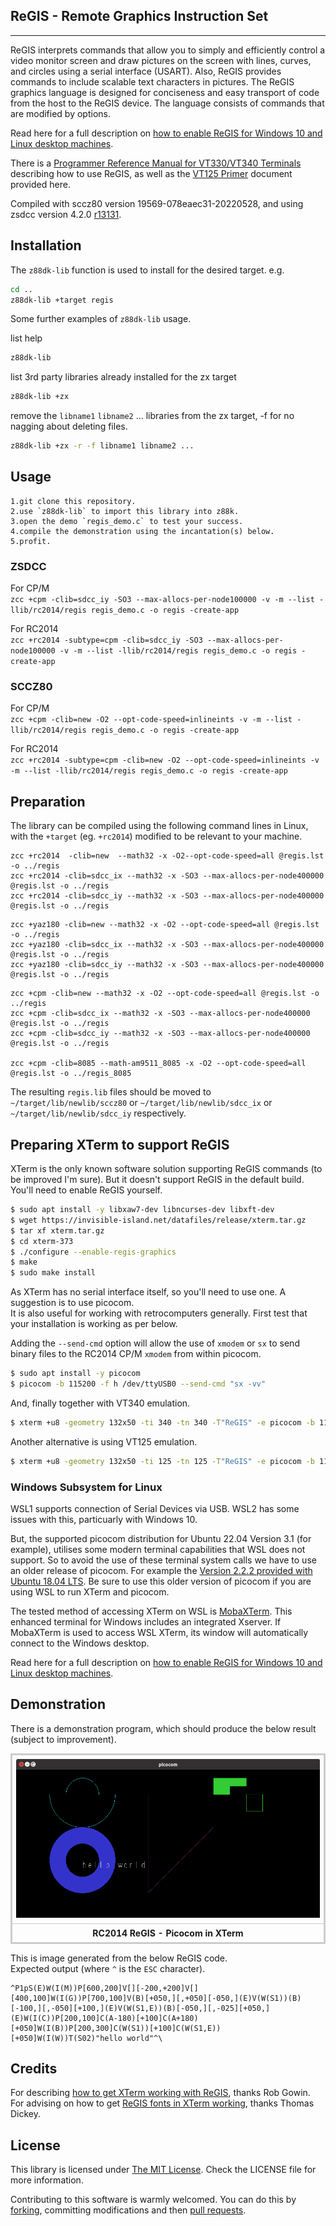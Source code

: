 ## ReGIS - Remote Graphics Instruction Set
------------

ReGIS interprets commands that allow you to simply and efficiently control a video monitor screen and draw pictures on the screen with lines, curves, and circles using a serial interface (USART). Also, ReGIS provides commands to include scalable text characters in pictures. The ReGIS graphics language is designed for conciseness and easy transport of code from the host to the ReGIS device. The language consists of commands that are modified by options.

Read here for a full description on [how to enable ReGIS for Windows 10 and Linux desktop machines](https://feilipu.me/2022/09/28/regis-serial-graphics-for-arduino-rc2014/).

There is a [Programmer Reference Manual for VT330/VT340 Terminals](https://vt100.net/docs/vt3xx-gp/) describing how to use ReGIS, as well as the [VT125 Primer](https://github.com/feilipu/z88dk-libraries/blob/master/regis/doc/EK-VT125-GI-001_VT125_ReGIS_Primer_May82.pdf) document provided here.

Compiled with sccz80 version 19569-078eaec31-20220528, and using zsdcc version 4.2.0 [r13131](https://sourceforge.net/p/sdcc/code/13131/log/?path=/trunk/sdcc).

## Installation

The `z88dk-lib` function is used to install for the desired target. e.g.

```bash
cd ..
z88dk-lib +target regis
```

Some further examples of `z88dk-lib` usage.

list help
```bash
z88dk-lib
```

list 3rd party libraries already installed for the zx target
```bash
z88dk-lib +zx
```
remove the `libname1` `libname2` ... libraries from the zx target, -f for no nagging about deleting files.
```bash
z88dk-lib +zx -r -f libname1 libname2 ...
```

## Usage
    1.git clone this repository.
    2.use `z88dk-lib` to import this library into z88k.
    3.open the demo `regis_demo.c` to test your success.
    4.compile the demonstration using the incantation(s) below.
    5.profit.

### ZSDCC

For CP/M<br>
`zcc +cpm -clib=sdcc_iy -SO3 --max-allocs-per-node100000 -v -m --list -llib/rc2014/regis regis_demo.c -o regis -create-app`

For RC2014<br>
`zcc +rc2014 -subtype=cpm -clib=sdcc_iy -SO3 --max-allocs-per-node100000 -v -m --list -llib/rc2014/regis regis_demo.c -o regis -create-app`

### SCCZ80

For CP/M<br>
`zcc +cpm -clib=new -O2 --opt-code-speed=inlineints -v -m --list -llib/rc2014/regis regis_demo.c -o regis -create-app`

For RC2014<br>
`zcc +rc2014 -subtype=cpm -clib=new -O2 --opt-code-speed=inlineints -v -m --list -llib/rc2014/regis regis_demo.c -o regis -create-app`

## Preparation

The library can be compiled using the following command lines in Linux, with the `+target` (eg. `+rc2014`) modified to be relevant to your machine.

```
zcc +rc2014  -clib=new  --math32 -x -O2--opt-code-speed=all @regis.lst -o ../regis
zcc +rc2014 -clib=sdcc_ix --math32 -x -SO3 --max-allocs-per-node400000 @regis.lst -o ../regis
zcc +rc2014 -clib=sdcc_iy --math32 -x -SO3 --max-allocs-per-node400000 @regis.lst -o ../regis
```

```
zcc +yaz180 -clib=new --math32 -x -O2 --opt-code-speed=all @regis.lst -o ../regis
zcc +yaz180 -clib=sdcc_ix --math32 -x -SO3 --max-allocs-per-node400000 @regis.lst -o ../regis
zcc +yaz180 -clib=sdcc_iy --math32 -x -SO3 --max-allocs-per-node400000 @regis.lst -o ../regis
```

```
zcc +cpm -clib=new --math32 -x -O2 --opt-code-speed=all @regis.lst -o ../regis
zcc +cpm -clib=sdcc_ix --math32 -x -SO3 --max-allocs-per-node400000 @regis.lst -o ../regis
zcc +cpm -clib=sdcc_iy --math32 -x -SO3 --max-allocs-per-node400000 @regis.lst -o ../regis

zcc +cpm -clib=8085 --math-am9511_8085 -x -O2 --opt-code-speed=all @regis.lst -o ../regis_8085
```

The resulting `regis.lib` files should be moved to `~/target/lib/newlib/sccz80` or `~/target/lib/newlib/sdcc_ix` or `~/target/lib/newlib/sdcc_iy` respectively.

## Preparing XTerm to support ReGIS

XTerm is the only known software solution supporting ReGIS commands (to be improved I'm sure). But it doesn't support ReGIS in the default build. You'll need to enable ReGIS yourself.
``` sh
$ sudo apt install -y libxaw7-dev libncurses-dev libxft-dev
$ wget https://invisible-island.net/datafiles/release/xterm.tar.gz
$ tar xf xterm.tar.gz
$ cd xterm-373
$ ./configure --enable-regis-graphics
$ make
$ sudo make install
```

As XTerm has no serial interface itself, so you'll need to use one. A suggestion is to use picocom.<br>
It is also useful for working with retrocomputers generally. First test that your installation is working as per below.

Adding the `--send-cmd` option will allow the use of `xmodem` or `sx` to send binary files to the RC2014 CP/M `xmodem` from within picocom.

``` sh
$ sudo apt install -y picocom
$ picocom -b 115200 -f h /dev/ttyUSB0 --send-cmd "sx -vv"
```

And, finally together with VT340 emulation.
``` sh
$ xterm +u8 -geometry 132x50 -ti 340 -tn 340 -T"ReGIS" -e picocom -b 115200 -p 2 -f h /dev/ttyUSB0 --send-cmd "sx -vv"
```

Another alternative is using VT125 emulation.
``` sh
$ xterm +u8 -geometry 132x50 -ti 125 -tn 125 -T"ReGIS" -e picocom -b 115200 -p 2 -f h /dev/ttyUSB0 --send-cmd "sx -vv"
```

### Windows Subsystem for Linux

WSL1 supports connection of Serial Devices via USB. WSL2 has some issues with this, particuarly with Windows 10.

But, the supported picocom distribution for Ubuntu 22.04 Version 3.1 (for example), utilises some modern terminal capabilities that WSL does not support.
So to avoid the use of these terminal system calls we have to use an older release of picocom. For example the [Version 2.2.2 provided with Ubuntu 18.04 LTS](https://manpages.ubuntu.com/manpages/bionic/man1/picocom.1.html). Be sure to use this older version of picocom if you are using WSL to run XTerm and picocom.

The tested method of accessing XTerm on WSL is [MobaXTerm](https://mobaxterm.mobatek.net/). This enhanced terminal for Windows includes an integrated Xserver. If MobaXTerm is used to access WSL XTerm, its window will automatically connect to the Windows desktop.

Read here for a full description on [how to enable ReGIS for Windows 10 and Linux desktop machines](https://feilipu.me/2022/09/28/regis-serial-graphics-for-arduino-rc2014/).

## Demonstration

There is a demonstration program, which should produce the below result (subject to improvement).

<div>
<table style="border: 2px solid #cccccc;">
<tbody>
<tr>
<td style="border: 1px solid #cccccc; padding: 6px;"><a href="https://github.com/feilipu/z88dk-libraries/blob/master/regis/demo/regis_demo.png" target="_blank"><img src="https://github.com/feilipu/z88dk-libraries/blob/master/regis/demo/regis_demo.png"/></a></td>
</tr>
<tr>
<th style="border: 1px solid #cccccc; padding: 6px;"><centre>RC2014 ReGIS - Picocom in XTerm<center></th>
</tr>
</tbody>
</table>
</div>

This is image generated from the below ReGIS code.<br>
Expected output (where `^` is the `ESC` character).
```
^P1pS(E)W(I(M))P[600,200]V[][-200,+200]V[][400,100]W(I(G))P[700,100]V(B)[+050,][,+050][-050,](E)V(W(S1))(B)[-100,][,-050][+100,](E)V(W(S1,E))(B)[-050,][,-025][+050,](E)W(I(C))P[200,100]C(A-180)[+100]C(A+180)[+050]W(I(B))P[200,300]C(W(S1))[+100]C(W(S1,E))[+050]W(I(W))T(S02)"hello world"^\
```

## Credits

For describing [how to get XTerm working with ReGIS](https://groups.google.com/g/rc2014-z80/c/fuji5iuJ3Jc/m/FNYwGGbaAQAJ), thanks Rob Gowin.<br>
For advising on how to get [ReGIS fonts in XTerm working](https://github.com/feilipu/z88dk-libraries/commit/107c23d2f31791b0a35bfc8833a7747a84544649#diff-45390165fce0bae9bf04313a098b2a42d5d727bf90d4be040f01ec0f7fee969d), thanks Thomas Dickey.

## License

This library is licensed under [The MIT License](http://opensource.org/licenses/mit-license.php). Check the LICENSE file for more information.

Contributing to this software is warmly welcomed. You can do this by [forking](https://help.github.com/articles/fork-a-repo), committing modifications and then [pull requests](https://help.github.com/articles/using-pull-requests).
